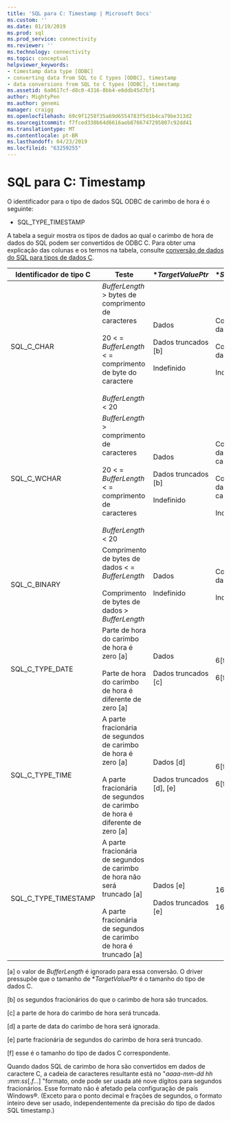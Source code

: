 ```yaml
---
title: 'SQL para C: Timestamp | Microsoft Docs'
ms.custom: ''
ms.date: 01/19/2019
ms.prod: sql
ms.prod_service: connectivity
ms.reviewer: ''
ms.technology: connectivity
ms.topic: conceptual
helpviewer_keywords:
- timestamp data type [ODBC]
- converting data from SQL to C types [ODBC], timestamp
- data conversions from SQL to C types [ODBC], timestamp
ms.assetid: 6a0617cf-d8c0-4316-8bb4-e6ddb45d7bf1
author: MightyPen
ms.author: genemi
manager: craigg
ms.openlocfilehash: 69c9f1258f35a69d6554783f5d1b4ca79be313d2
ms.sourcegitcommit: f7fced330b64d6616aeb8766747295807c92dd41
ms.translationtype: MT
ms.contentlocale: pt-BR
ms.lasthandoff: 04/23/2019
ms.locfileid: "63259255"
---
```

# <a name="sql-to-c-timestamp"></a>SQL para C: Timestamp

O identificador para o tipo de dados SQL ODBC de carimbo de hora é o seguinte:

- SQL_TYPE_TIMESTAMP  

A tabela a seguir mostra os tipos de dados ao qual o carimbo de hora de dados do SQL podem ser convertidos de ODBC C. Para obter uma explicação das colunas e os termos na tabela, consulte [conversão de dados do SQL para tipos de dados C](../../../odbc/reference/appendixes/converting-data-from-sql-to-c-data-types.md).  

|Identificador de tipo C|Teste|**TargetValuePtr*|**StrLen_or_IndPtr*|SQLSTATE|  
|-----------------------|----------|------------------------|----------------------------|--------------|  
|SQL_C_CHAR|*BufferLength* > bytes de comprimento de caracteres<br /><br /> 20 < = *BufferLength* < = comprimento de byte do caractere<br /><br /> *BufferLength* < 20|Dados<br /><br /> Dados truncados [b]<br /><br /> Indefinido|Comprimento dos dados em bytes<br /><br /> Comprimento dos dados em bytes<br /><br /> Indefinido|n/d<br /><br /> 01004<br /><br /> 22003|  
|SQL_C_WCHAR|*BufferLength* > comprimento de caracteres<br /><br /> 20 < = *BufferLength* < = comprimento de caracteres<br /><br /> *BufferLength* < 20|Dados<br /><br /> Dados truncados [b]<br /><br /> Indefinido|Comprimento dos dados em caracteres<br /><br /> Comprimento dos dados em caracteres<br /><br /> Indefinido|n/d<br /><br /> 01004<br /><br /> 22003|  
|SQL_C_BINARY|Comprimento de bytes de dados < = *BufferLength*<br /><br /> Comprimento de bytes de dados > *BufferLength*|Dados<br /><br /> Indefinido|Comprimento dos dados em bytes<br /><br /> Indefinido|n/d<br /><br /> 22003|  
|SQL_C_TYPE_DATE|Parte de hora do carimbo de hora é zero [a]<br /><br /> Parte de hora do carimbo de hora é diferente de zero [a]|Dados<br /><br /> Dados truncados [c]|6[f]<br /><br /> 6[f]|n/d<br /><br /> 01S07|  
|SQL_C_TYPE_TIME|A parte fracionária de segundos de carimbo de hora é zero [a]<br /><br /> A parte fracionária de segundos de carimbo de hora é diferente de zero [a]|Dados [d]<br /><br /> Dados truncados [d], [e]|6[f]<br /><br /> 6[f]|n/d<br /><br /> 01S07|  
|SQL_C_TYPE_TIMESTAMP|A parte fracionária de segundos de carimbo de hora não será truncado [a]<br /><br /> A parte fracionária de segundos de carimbo de hora é truncado [a]|Dados [e]<br /><br /> Dados truncados [e]|16[f]<br /><br /> 16[f]|n/d<br /><br /> 01S07|  

 [a] o valor de *BufferLength* é ignorado para essa conversão. O driver pressupõe que o tamanho de **TargetValuePtr* é o tamanho do tipo de dados C.  
  
 [b] os segundos fracionários do que o carimbo de hora são truncados.  
  
 [c] a parte de hora do carimbo de hora será truncada.  
  
 [d] a parte de data do carimbo de hora será ignorada.  
  
 [e] parte fracionária de segundos do carimbo de hora será truncado.  
  
 [f] esse é o tamanho do tipo de dados C correspondente.  

Quando dados SQL de carimbo de hora são convertidos em dados de caractere C, a cadeia de caracteres resultante está no "*aaaa*-*mm*-*dd* *hh* :*mm*:*ss*[.*f...*] "formato, onde pode ser usada até nove dígitos para segundos fracionários. Esse formato não é afetado pela configuração de país Windows®. (Exceto para o ponto decimal e frações de segundos, o formato inteiro deve ser usado, independentemente da precisão do tipo de dados SQL timestamp.)

